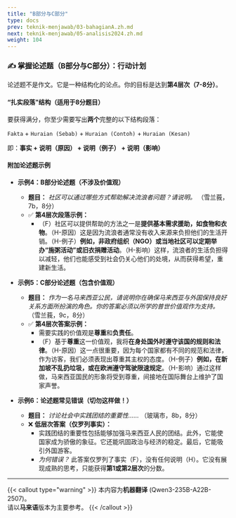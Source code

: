 ```yaml
---
title: "B部分与C部分"
type: docs
prev: teknik-menjawab/03-bahagianA.zh.md
next: teknik-menjawab/05-analisis2024.zh.md
weight: 104
---
```

### ✍️ **掌握论述题（B部分与C部分）：行动计划**

论述题不是作文。它是一种结构化的论点。你的目标是达到**第4层次（7-8分）**。

#### **“扎实段落”结构（适用于8分题目）**

要获得满分，你至少需要写出**两个**完整的以下结构段落：

`Fakta` + `Huraian (Sebab)` + `Huraian (Contoh)` + `Huraian (Kesan)`

即：**事实 + 说明（原因） + 说明（例子） + 说明（影响）**

#### **附加论述题示例**

* **示例4：B部分论述题（不涉及价值观）**
    * **题目：** *社区可以通过哪些方式帮助解决流浪者问题？请说明。* （雪兰莪，7b，8分）
    * ✅ **第4层次段落示例：**
        * （F）社区可以提供帮助的方法之一是**提供基本需求援助，如食物和衣物**。（H-原因）这是因为流浪者通常没有收入来源来负担他们的生活开销。（H-例子）**例如，非政府组织（NGO）或当地社区可以定期举办“施粥活动”或旧衣捐赠活动**。（H-影响）这样，流浪者的生活负担得以减轻，他们也能感受到社会仍关心他们的处境，从而获得希望，重建新生活。

* **示例5：C部分论述题（包含价值观）**
    * **题目：** *作为一名马来西亚公民，请说明你在确保马来西亚与外国保持良好关系方面所扮演的角色。你的答案必须以所学的普世价值观作为支持。* （雪兰莪，9c，8分）
    * ✅ **第4层次答案示例：**
        * 需要实践的价值观是**尊重**和**负责任**。
        * （F）基于**尊重**这一价值观，我将**在身处国外时遵守该国的规则和法律**。（H-原因）这一点很重要，因为每个国家都有不同的规范和法律，作为访客，我们必须表现出尊重其主权的态度。（H-例子）**例如，在新加坡不乱扔垃圾，或在欧洲遵守驾驶限速规定**。（H-影响）通过这样做，马来西亚国民的形象将受到尊重，间接地在国际舞台上维护了国家声誉。

* **示例6：论述题常见错误（切勿这样做！）**
    * **题目：** *讨论社会中实践团结的重要性……* （玻璃市，8b，8分）
    * ❌ **低层次答案（仅罗列事实）：**
        * 实践团结的重要性包括能够加强马来西亚人民的团结。此外，它能使国家成为骄傲的象征。它还能巩固政治与经济的稳定。最后，它能吸引外国游客。
        * *为何错误？* 此答案仅罗列了事实（F），没有任何说明（H）。它没有展现成熟的思考，只能获得**第1或第2层次**的分数。

---

{{< callout type="warning" >}}
  本内容为**机器翻译** (Qwen3-235B-A22B-2507)。  
  请以**马来语**版本为主要参考。
{{< /callout >}}